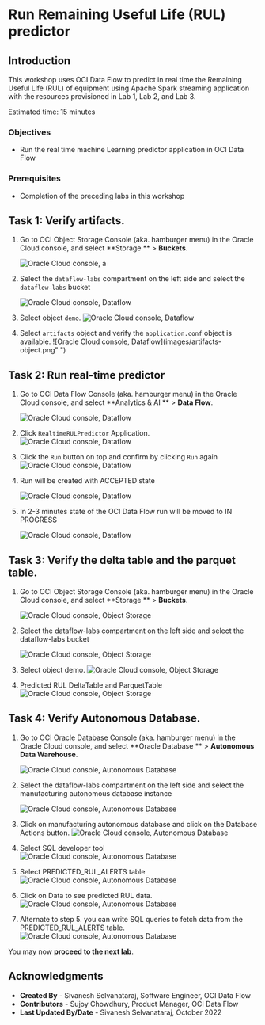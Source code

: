 # Run Remaining Useful Life (RUL) predictor

## Introduction

This workshop uses OCI Data Flow to predict in real time the Remaining Useful Life (RUL) of equipment using Apache Spark streaming application with the resources provisioned in Lab 1, Lab 2, and Lab 3.

Estimated time: 15 minutes

### Objectives

* Run the real time machine Learning predictor application in OCI Data Flow

### Prerequisites

* Completion of the preceding labs in this workshop

## Task 1: Verify artifacts.

1. Go to OCI Object Storage Console (aka. hamburger menu) in the Oracle Cloud console, and select **Storage ** &gt; **Buckets**.

   ![Oracle Cloud console, a](images/object-storage-menu.png " ")

2. Select the ```dataflow-labs``` compartment on the left side and select the ```dataflow-labs``` bucket

   ![Oracle Cloud console, Dataflow](images/object-storage-bucket.png " ")

3. Select object ```demo```.
   ![Oracle Cloud console, Dataflow](images/demo-object.png " ")

4. Select ```artifacts``` object and verify the ```application.conf``` object is available.
   ![Oracle Cloud console, Dataflow](images/artifacts-object.png" ")

## Task 2: Run real-time predictor

1. Go to OCI Data Flow Console (aka. hamburger menu) in the Oracle Cloud console, and select **Analytics & AI ** &gt; **Data Flow**.

   ![Oracle Cloud console, Dataflow](images/dataflow-menu.png " ")

2. Click ```RealtimeRULPredictor``` Application.
   ![Oracle Cloud console, Dataflow](images/predictor.png " ")

3. Click the ``Run`` button on top and confirm by clicking ```Run``` again
   ![Oracle Cloud console, Dataflow](images/predictor-run.png " ")

4. Run will be created with ACCEPTED state

   ![Oracle Cloud console, Dataflow](images/predictor-run.png " ")

5. In 2-3 minutes state of the OCI Data Flow run will be moved to IN PROGRESS

   ![Oracle Cloud console, Dataflow](images/predictor-progress.png " ")


## Task 3: Verify the delta table and the parquet table.

1. Go to OCI Object Storage Console (aka. hamburger menu) in the Oracle Cloud console, and select **Storage ** &gt; **Buckets**.

   ![Oracle Cloud console, Object Storage](images/object-storage-menu.png " ")

2. Select the dataflow-labs compartment on the left side and select the dataflow-labs bucket

   ![Oracle Cloud console, Object Storage](images/object-storage-bucket.png " ")

3. Select object demo.
   ![Oracle Cloud console, Object Storage](images/demo-object.png " ")

4. Predicted RUL DeltaTable and ParquetTable
   ![Oracle Cloud console, Object Storage](images/sinks.png " ")


## Task 4: Verify Autonomous Database.

1. Go to OCI Oracle Database Console (aka. hamburger menu) in the Oracle Cloud console, and select **Oracle Database ** &gt; **Autonomous Data Warehouse**.

   ![Oracle Cloud console, Autonomous Database](images/adb-menu.png " ")

2. Select the dataflow-labs compartment on the left side and select the manufacturing autonomous database instance

   ![Oracle Cloud console, Autonomous Database](images/adb-manufacturing.png " ")

3. Click on manufacturing autonomous database and click on the Database Actions button.
   ![Oracle Cloud console, Autonomous Database](images/abd-details.png " ")

4. Select SQL developer tool
   ![Oracle Cloud console, Autonomous Database](images/adb-sql-tool.png " ")

5. Select PREDICTED_RUL_ALERTS table
   ![Oracle Cloud console, Autonomous Database](images/adb-fields.png " ")
   
6. Click on Data to see predicted RUL data.
   ![Oracle Cloud console, Autonomous Database](images/adb-data.png " ")

7. Alternate to step 5. you can write SQL queries to fetch data from the PREDICTED_RUL_ALERTS table.
   ![Oracle Cloud console, Autonomous Database](images/adb-alternate-sql.png " ")


You may now **proceed to the next lab**.

## Acknowledgments
- **Created By** -  Sivanesh Selvanataraj, Software Engineer, OCI Data Flow
- **Contributors** - Sujoy Chowdhury, Product Manager, OCI Data Flow
- **Last Updated By/Date** - Sivanesh Selvanataraj, October 2022
